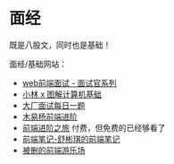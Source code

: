 # 面经

既是八股文，同时也是基础！

面经/基础网站：

- [web前端面试 - 面试官系列](https://vue3js.cn/interview/)
- [小林 x 图解计算机基础](https://xiaolincoding.com/)
- [大厂面试每日一题](https://q.shanyue.tech/)
- [木易杨前端进阶](https://muyiy.cn/)
- [前端进阶之旅](https://interview.poetries.top/) 付费，但免费的已经够看了
- [前端笔记-舒彬琪的前端笔记](http://vue.cnsbq.com/)
- [被删的前端游乐场](http://godbasin.com/)
